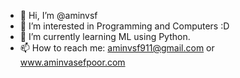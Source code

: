 - 👋 Hi, I’m @aminvsf
- 👀 I’m interested in Programming and Computers :D
- 🌱 I’m currently learning ML using Python.
- 📫 How to reach me: aminvsf911@gmail.com or www.aminvasefpoor.com

<!---
aminvsf/aminvsf is a ✨ special ✨ repository because its `README.md` (this file) appears on your GitHub profile.
You can click the Preview link to take a look at your changes.
--->
